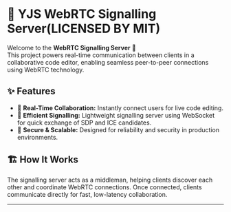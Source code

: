 # 🚦 YJS WebRTC Signalling Server(LICENSED BY MIT)

Welcome to the **WebRTC Signalling Server** 👋  
This project powers real-time communication between clients in a collaborative code editor, enabling seamless peer-to-peer connections using WebRTC technology.

## ✨ Features
- 🛜 **Real-Time Collaboration:** Instantly connect users for live code editing.
- 📡 **Efficient Signalling:** Lightweight signalling server using WebSocket for quick exchange of SDP and ICE candidates.
- 🔐 **Secure & Scalable:** Designed for reliability and security in production environments.

## 🏗️ How It Works
The signalling server acts as a middleman, helping clients discover each other and coordinate WebRTC connections. Once connected, clients communicate directly for fast, low-latency collaboration.



---

